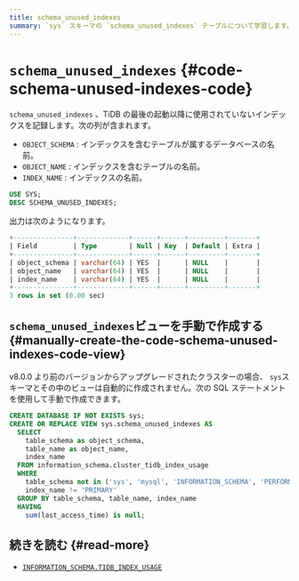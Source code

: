 ```yaml
---
title: schema_unused_indexes
summary: `sys` スキーマの `schema_unused_indexes` テーブルについて学習します。
---
```


# <code>schema_unused_indexes</code> {#code-schema-unused-indexes-code}

`schema_unused_indexes` 、TiDB の最後の起動以降に使用されていないインデックスを記録します。次の列が含まれます。

-   `OBJECT_SCHEMA` : インデックスを含むテーブルが属するデータベースの名前。
-   `OBJECT_NAME` : インデックスを含むテーブルの名前。
-   `INDEX_NAME` : インデックスの名前。

```sql
USE SYS;
DESC SCHEMA_UNUSED_INDEXES;
```

出力は次のようになります。

```sql
+---------------+-------------+------+------+---------+-------+
| Field         | Type        | Null | Key  | Default | Extra |
+---------------+-------------+------+------+---------+-------+
| object_schema | varchar(64) | YES  |      | NULL    |       |
| object_name   | varchar(64) | YES  |      | NULL    |       |
| index_name    | varchar(64) | YES  |      | NULL    |       |
+---------------+-------------+------+------+---------+-------+
3 rows in set (0.00 sec)
```

## <code>schema_unused_indexes</code>ビューを手動で作成する {#manually-create-the-code-schema-unused-indexes-code-view}

v8.0.0 より前のバージョンからアップグレードされたクラスターの場合、 `sys`スキーマとその中のビューは自動的に作成されません。次の SQL ステートメントを使用して手動で作成できます。

```sql
CREATE DATABASE IF NOT EXISTS sys;
CREATE OR REPLACE VIEW sys.schema_unused_indexes AS
  SELECT
    table_schema as object_schema,
    table_name as object_name,
    index_name
  FROM information_schema.cluster_tidb_index_usage
  WHERE
    table_schema not in ('sys', 'mysql', 'INFORMATION_SCHEMA', 'PERFORMANCE_SCHEMA') and
    index_name != 'PRIMARY'
  GROUP BY table_schema, table_name, index_name
  HAVING
    sum(last_access_time) is null;
```

## 続きを読む {#read-more}

-   [`INFORMATION_SCHEMA.TIDB_INDEX_USAGE`](/information-schema/information-schema-tidb-index-usage.md)
